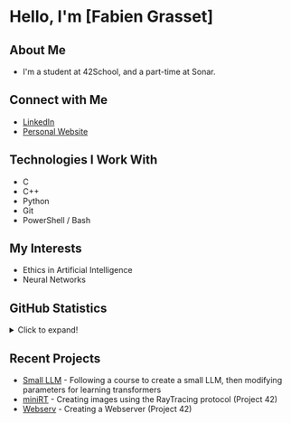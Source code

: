 # Hello, I'm [Fabien Grasset]

## About Me

- I'm a student at 42School, and a part-time at Sonar.

## Connect with Me

- [LinkedIn](https://linkedin.com/in/yourusername)
- [Personal Website](https://yourwebsite.com)

## Technologies I Work With

- C
- C++
- Python
- Git
- PowerShell / Bash

## My Interests

- Ethics in Artificial Intelligence
- Neural Networks

## GitHub Statistics

<details>
  <summary>Click to expand!</summary>

  ![Your GitHub Stats](https://github-readme-stats.vercel.app/api?username=fgrasset&count_private=true&show_icons=true)

</details>

## Recent Projects

- [Small LLM](https://github.com/fgrasset/LLM) - Following a course to create a small LLM, then modifying parameters for learning transformers
- [miniRT](https://github.com/fgrasset/miniRT) - Creating images using the RayTracing protocol (Project 42)
- [Webserv](https://github.com/fgrasset/LLM) - Creating a Webserver (Project 42)
